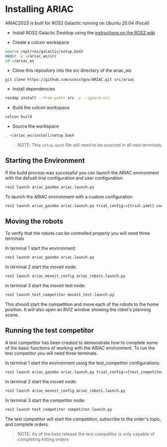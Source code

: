 # Installing ARIAC

ARIAC2023 is built for ROS2 Galactic running on Ubuntu 20.04 (Focal)

- Install ROS2 Galactic Desktop using the [instructions on the ROS2 wiki](https://docs.ros.org/en/galactic/Installation/Ubuntu-Install-Debians.html#)

- Create a colcon workspace 

``` bash
source /opt/ros/galactic/setup.bash
mkdir -p ~/ariac_ws/src
cd ~/ariac_ws
```

- Clone this repository into the src directory of the ariac_ws

``` bash
git clone https://github.com/usnistgov/ARIAC.git src/ariac
```

- Install dependencies

``` bash
rosdep install --from-paths src -y --ignore-src
```

- Build the colcon workspace

``` bash
colcon build
```

- Source the workspace 

``` bash
. ~/ariac_ws/install/setup.bash
```

> NOTE: This `setup.bash` file will need to be sourced in all new terminals

## Starting the Environment

If the build process was successful you can launch the ARIAC environment with the defualt trial configuration and user configuration:

``` bash
ros2 launch ariac_gazebo ariac.launch.py
```

To launch the ARIAC environment with a custom configuration

``` bash
ros2 launch ariac_gazebo ariac.launch.py trial_config:={trial.yaml} user_config:={user.yaml}
```

## Moving the robots 

To verify that the robots can be controlled properly you will need three terminals

In terminal 1 start the environment:
``` bash
ros2 launch ariac_gazebo ariac.launch.py
```

In terminal 2 start the moveit node:
``` bash
ros2 launch ariac_moveit_config ariac_robots.launch.py
```

In terminal 3 start the moveit test node:
``` bash
ros2 launch test_competitor moveit_test.launch.py
```

This should start the competition and move each of the robots to the home position. It will also open an RVIZ window showing the robot's planning scene. 


## Running the test competitor

A test competitor has been created to demonstrate how to complete some of the basic functions of working with the ARIAC environment. To run the test competitor you will need three terminals. 

In terminal 1 start the environment using the test_competitor configurations:
``` bash
ros2 launch ariac_gazebo ariac.launch.py trial_config:={test_competitor.yaml} user_config:={test_competitor.yaml}
```

In terminal 2 start the moveit node:
``` bash
ros2 launch ariac_moveit_config ariac_robots.launch.py
```

In terminal 3 start the competitor node:
``` bash
ros2 launch test_competitor competitor.launch.py
```

The test competitor will start the competition, subscribe to the order's topic, and complete orders. 

> NOTE: As of the beta release the test competitor is only capable of completing kitting orders